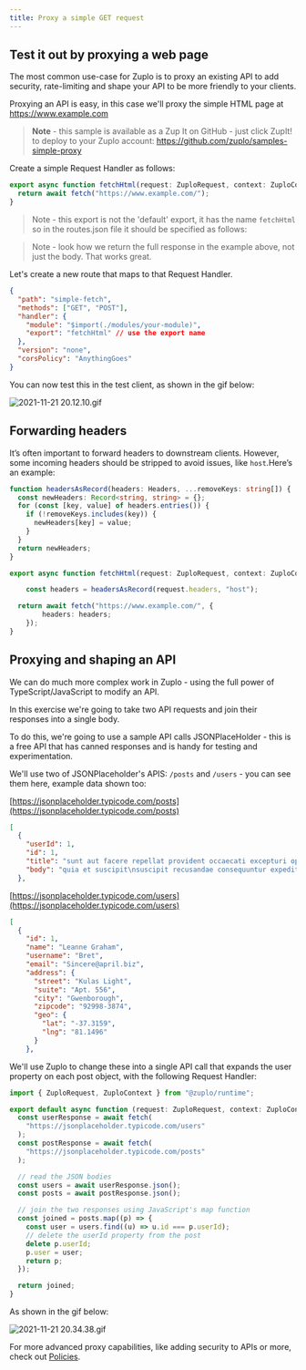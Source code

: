 ```yaml
---
title: Proxy a simple GET request
---
```


## Test it out by proxying a web page

The most common use-case for Zuplo is to proxy an existing API to add security,
rate-limiting and shape your API to be more friendly to your clients.

Proxying an API is easy, in this case we'll proxy the simple HTML page at
https://www.example.com

> **Note** - this sample is available as a Zup It on GitHub - just click ZupIt!
> to deploy to your Zuplo account: https://github.com/zuplo/samples-simple-proxy

Create a simple Request Handler as follows:

```ts
export async function fetchHtml(request: ZuploRequest, context: ZuploContext) {
  return await fetch("https://www.example.com/");
}
```

> Note - this export is not the 'default' export, it has the name `fetchHtml` so
> in the routes.json file it should be specified as follows:

> Note - look how we return the full response in the example above, not just the
> body. That works great.

Let's create a new route that maps to that Request Handler.

```json
{
  "path": "simple-fetch",
  "methods": ["GET", "POST"],
  "handler": {
    "module": "$import(./modules/your-module)",
    "export": "fetchHtml" // use the export name
  },
  "version": "none",
  "corsPolicy": "AnythingGoes"
}
```

You can now test this in the test client, as shown in the gif below:

![2021-11-21 20.12.10.gif](/media/guides/proxy-a-simple-get-request/2021-11-21_20.12.10.gif)

## Forwarding headers

It’s often important to forward headers to downstream clients. However, some
incoming headers should be stripped to avoid issues, like `host`.Here’s an
example:

```ts
function headersAsRecord(headers: Headers, ...removeKeys: string[]) {
  const newHeaders: Record<string, string> = {};
  for (const [key, value] of headers.entries()) {
    if (!removeKeys.includes(key)) {
      newHeaders[key] = value;
    }
  }
  return newHeaders;
}

export async function fetchHtml(request: ZuploRequest, context: ZuploContext) {

	const headers = headersAsRecord(request.headers, "host");

  return await fetch("https://www.example.com/", {
		headers: headers;
	});
}

```

## Proxying and shaping an API

We can do much more complex work in Zuplo - using the full power of
TypeScript/JavaScript to modify an API.

In this exercise we're going to take two API requests and join their responses
into a single body.

To do this, we're going to use a sample API calls JSONPlaceHolder - this is a
free API that has canned responses and is handy for testing and experimentation.

We'll use two of JSONPlaceholder's APIS: `/posts` and `/users` - you can see
them here, example data shown too:

[https://jsonplaceholder.typicode.com/posts](https://jsonplaceholder.typicode.com/posts)

```json
[
  {
    "userId": 1,
    "id": 1,
    "title": "sunt aut facere repellat provident occaecati excepturi optio reprehenderit",
    "body": "quia et suscipit\nsuscipit recusandae consequuntur expedita et cum\nreprehenderit molestiae ut ut quas totam\nnostrum rerum est autem sunt rem eveniet architecto"
  },
```

[https://jsonplaceholder.typicode.com/users](https://jsonplaceholder.typicode.com/users)

```json
[
  {
    "id": 1,
    "name": "Leanne Graham",
    "username": "Bret",
    "email": "Sincere@april.biz",
    "address": {
      "street": "Kulas Light",
      "suite": "Apt. 556",
      "city": "Gwenborough",
      "zipcode": "92998-3874",
      "geo": {
        "lat": "-37.3159",
        "lng": "81.1496"
      }
    },
```

We'll use Zuplo to change these into a single API call that expands the user
property on each post object, with the following Request Handler:

```ts
import { ZuploRequest, ZuploContext } from "@zuplo/runtime";

export default async function (request: ZuploRequest, context: ZuploContext) {
  const userResponse = await fetch(
    "https://jsonplaceholder.typicode.com/users"
  );
  const postResponse = await fetch(
    "https://jsonplaceholder.typicode.com/posts"
  );

  // read the JSON bodies
  const users = await userResponse.json();
  const posts = await postResponse.json();

  // join the two responses using JavaScript's map function
  const joined = posts.map((p) => {
    const user = users.find((u) => u.id === p.userId);
    // delete the userId property from the post
    delete p.userId;
    p.user = user;
    return p;
  });

  return joined;
}
```

As shown in the gif below:

![2021-11-21 20.34.38.gif](/media/guides/proxy-a-simple-get-request/2021-11-21_20.34.38.gif)

For more advanced proxy capabilities, like adding security to APIs or more,
check out [Policies](../overview/policies.md).
